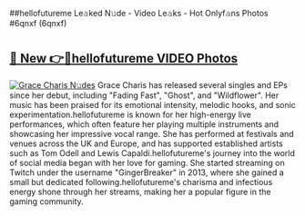 ##hellofutureme Le𝚊ked N𝚞de - Video Le𝚊ks - Hot Onlyf𝚊ns Photos #6qnxf (6qnxf)

# <h2><a href="https://mediaupload.pro?title=hellofutureme&ref=9FEB">🔗 New 👉🔴hellofutureme VIDEO Photos</a></h2>

[![Grace Charis N𝚞des](https://i.imgur.com/rIISA9y.gif)](https://mediaupload.pro?title=hellofutureme&ref=9FEB)
Grace Charis has released several singles and EPs since her debut, including "Fading Fast", "Ghost", and "Wildflower". Her music has been praised for its emotional intensity, melodic hooks, and sonic experimentation.hellofutureme is known for her high-energy live performances, which often feature her playing multiple instruments and showcasing her impressive vocal range. She has performed at festivals and venues across the UK and Europe, and has supported established artists such as Tom Odell and Lewis Capaldi.hellofutureme's journey into the world of social media began with her love for gaming. She started streaming on Twitch under the username "GingerBreaker" in 2013, where she gained a small but dedicated following.hellofutureme's charisma and infectious energy shone through her streams, making her a popular figure in the gaming community.